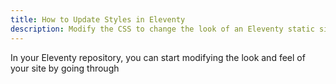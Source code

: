 ```yaml
---
title: How to Update Styles in Eleventy
description: Modify the CSS to change the look of an Eleventy static site
---
```


In your Eleventy repository, you can start modifying the look and feel of your site by going through 